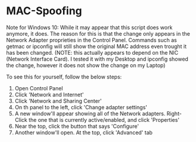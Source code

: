 # MAC-Spoofing

Note for Windows 10: While it may appear that this script does work anymore, it does. The reason for this is that the change only appears in the Network Adapter proprieties in the Control Panel. Commands such as getmac or ipconfig will still show the original MAC address even trought it has been changed.
(NOTE: this actually appears to depend on the NIC (Network Interface Card). I tested it with my Desktop and ipconfig showed the change, however it does not show the change on my Laptop)

To see this for yourself, follow the below steps:
1. Open Control Panel
2. Click 'Network and Internet'
3. Click 'Network and Sharing Center'
4. On th panel to the left, click 'Change adapter settings' 
5. A new window'll appear showing all of the Network adapters. Right-Click the one that is currently active/enabled, and click 'Properties'
6. Near the top, click the button that says 'Configure'
7. Another window'll open. At the top, click 'Advanced' tab
